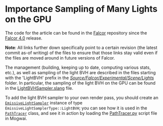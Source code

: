 # Importance Sampling of Many Lights on the GPU

The code for the article can be found in the [Falcor][Falcor] repository since
the [Falcor 4.0][Falcor4.0] release.

**Note**: All links further down specifically point to a certain revision (the
latest commit as-of writing) of the files to ensure that those links stay valid
even if the files are moved around in future versions of Falcor.

The management (building, keeping up to date, computing various stats, etc.),
as well as sampling of the light BVH are described in the files starting with
the 'LightBVH' prefix in the
[_Source/Falcor/Experimental/Scene/Lights_][LightsFolder] folder. In
particular, the sampling of the light BVH on the GPU can be found in the
[LightBVHSampler.slang][LightBVHSampler] file.

To add the light BVH sampler to your own render pass, you should create an
[`EmissiveLightSampler`][EmissiveLightSampler] instance of type
`EmissiveLightSamplerType::LightBVH`; you can see how it is used in the
[`PathTracer`][PathTracer] class, and see it in action by loading the
[PathTracer.py][PathTracerScript] script file in Mogwai.

[Falcor]: https://github.com/NVIDIAGameWorks/Falcor
[Falcor4.0]: https://github.com/NVIDIAGameWorks/Falcor/tree/76816c0e5c1d4490d11604bda692800b921d68e3
[LightsFolder]: https://github.com/NVIDIAGameWorks/Falcor/tree/300aee1d7a9609e427f07e8887fd9bcb377426b0/Source/Falcor/Experimental/Scene/Lights
[LightBVHSampler]: https://github.com/NVIDIAGameWorks/Falcor/tree/300aee1d7a9609e427f07e8887fd9bcb377426b0/Source/Falcor/Experimental/Scene/Lights/LightBVHSampler.h
[EmissiveLightSampler]: https://github.com/NVIDIAGameWorks/Falcor//tree/300aee1d7a9609e427f07e8887fd9bcb377426b0/Source/Falcor/Experimental/Scene/Lights/EmissiveLightSampler.h
[PathTracer]: https://github.com/NVIDIAGameWorks/Falcor/blob/300aee1d7a9609e427f07e8887fd9bcb377426b0/Source/Falcor/RenderPasses/Shared/PathTracer/PathTracer.h
[PathTracerScript]: https://github.com/NVIDIAGameWorks/Falcor/blob/300aee1d7a9609e427f07e8887fd9bcb377426b0/Source/Mogwai/Data/PathTracer.py
